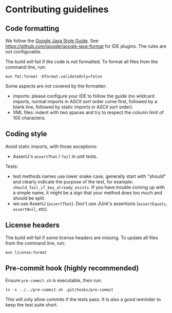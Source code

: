 # Contributing guidelines

## Code formatting

We follow the [Google Java Style Guide](https://google.github.io/styleguide/javaguide.html). See
https://github.com/google/google-java-format for IDE plugins. The rules are not configurable.

The build will fail if the code is not formatted. To format all files from the command line, run:
 
```
mvn fmt:format -Dformat.validateOnly=false
```

Some aspects are not covered by the formatter:
* imports: please configure your IDE to follow the guide (no wildcard imports, normal imports 
  in ASCII sort order come first, followed by a blank line, followed by static imports in ASCII
  sort order).
* XML files: indent with two spaces and try to respect the column limit of 100 characters.

## Coding style

Avoid static imports, with those exceptions:
* AssertJ's `assertThat` / `fail` in unit tests.

Tests:
* test methods names use lower snake case, generally start with "should" and clearly indicate the
  purpose of the test, for example: `should_fail_if_key_already_exists`. If you have trouble coming
  up with a simple name, it might be a sign that your method does too much and should be split.
* we use AssertJ (`assertThat`). Don't use JUnit's assertions (`assertEquals`, `assertNull`, etc).

## License headers

The build will fail if some license headers are missing. To update all files from the command line,
run:

```
mvn license:format
```

## Pre-commit hook (highly recommended)
 
Ensure `pre-commit.sh` is executable, then run:

```
ln -s ../../pre-commit.sh .git/hooks/pre-commit
```

This will only allow commits if the tests pass. It is also a good reminder to keep the test suite
short. 
